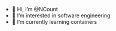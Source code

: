 - 👋 Hi, I’m @NCount
- 👀 I’m interested in software engineering
- 🌱 I’m currently learning containers

<!---
NCount/NCount is a ✨ special ✨ repository because its `README.md` (this file) appears on your GitHub profile.
You can click the Preview link to take a look at your changes.
--->
